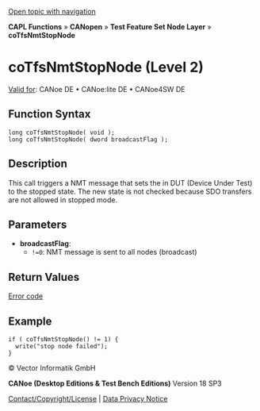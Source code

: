 [Open topic with navigation](../../../../../../CANoeDEFamily.htm#Topics/CAPLFunctions/CANopen/NodeLayerTFS/Functions/CAPLfunctionCoTfsNmtStopNode.md)

**CAPL Functions** » **CANopen** » **Test Feature Set Node Layer** » **coTfsNmtStopNode**

# coTfsNmtStopNode (Level 2)

[Valid for](../../../../Shared/FeatureAvailability.md):  CANoe DE • CANoe:lite DE • CANoe4SW DE

## Function Syntax

```plaintext
long coTfsNmtStopNode( void );
long coTfsNmtStopNode( dword broadcastFlag );
```

## Description

This call triggers a NMT message that sets the in DUT (Device Under Test) to the stopped state. The new state is not checked because SDO transfers are not allowed in stopped mode.

## Parameters

- **broadcastFlag**: 
  - `!=0`: NMT message is sent to all nodes (broadcast)

## Return Values

[Error code](../CAPLfunctionsCANopenNLTFSErrorCodes.md)

## Example

```plaintext
if ( coTfsNmtStopNode() != 1) {
  write("stop node failed");
}
```

© Vector Informatik GmbH

**CANoe (Desktop Editions & Test Bench Editions)** Version 18 SP3

[Contact/Copyright/License](../../../../Shared/ContactCopyrightLicense.md) | [Data Privacy Notice](https://www.vector.com/int/en/company/get-info/privacy-policy/)